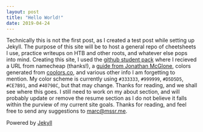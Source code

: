 ```yaml
---
layout: post
title: "Hello World!"
date: 2019-04-24
---
```


Technically this is not the first post, as I created a test post while setting up Jekyll. The purpose of this site will be to host a general repo of cheetsheets I use, practice writeups on HTB and other roots, and whatever else pops into mind. Creating this site, I used the [github student pack](https://education.github.com/pack) where I recieved a URL from namecheap (thanks!), a [guide from Jonathan McGlone](http://jmcglone.com/guides/github-pages/), colors generated from [coolors.co](https://coolors.co/), and various other info I am forgetting to mention. My color scheme is currently using ```#333333```, ```#999999```, ```#D5D5D5```, ```#CE7B91```, and ```#40798C```, but that may change. Thanks for reading, and we shall see where this goes. I still need to work on my about section, and will probably update or remove the resume section as I do not believe it falls within the purview of my current site goals. Thanks for reading, and feel free to send any suggestions to <marc@mssr.me>.  

Powered by [Jekyll](http://jekyllrb.com)
